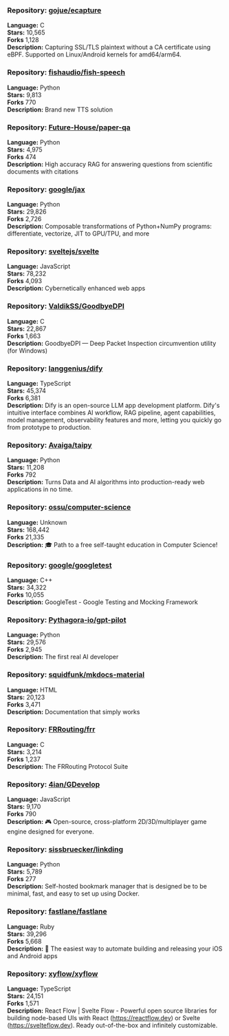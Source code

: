 ### **Repository:** [gojue/ecapture](https://github.com/gojue/ecapture)  

**Language:** C  
**Stars:** 10,565  
**Forks** 1,128  
**Description:** Capturing SSL/TLS plaintext without a CA certificate using eBPF. Supported on Linux/Android kernels for amd64/arm64.  

### **Repository:** [fishaudio/fish-speech](https://github.com/fishaudio/fish-speech)  

**Language:** Python  
**Stars:** 9,813  
**Forks** 770  
**Description:** Brand new TTS solution  

### **Repository:** [Future-House/paper-qa](https://github.com/Future-House/paper-qa)  

**Language:** Python  
**Stars:** 4,975  
**Forks** 474  
**Description:** High accuracy RAG for answering questions from scientific documents with citations  

### **Repository:** [google/jax](https://github.com/google/jax)  

**Language:** Python  
**Stars:** 29,826  
**Forks** 2,726  
**Description:** Composable transformations of Python+NumPy programs: differentiate, vectorize, JIT to GPU/TPU, and more  

### **Repository:** [sveltejs/svelte](https://github.com/sveltejs/svelte)  

**Language:** JavaScript  
**Stars:** 78,232  
**Forks** 4,093  
**Description:** Cybernetically enhanced web apps  

### **Repository:** [ValdikSS/GoodbyeDPI](https://github.com/ValdikSS/GoodbyeDPI)  

**Language:** C  
**Stars:** 22,867  
**Forks** 1,663  
**Description:** GoodbyeDPI — Deep Packet Inspection circumvention utility (for Windows)  

### **Repository:** [langgenius/dify](https://github.com/langgenius/dify)  

**Language:** TypeScript  
**Stars:** 45,374  
**Forks** 6,381  
**Description:** Dify is an open-source LLM app development platform. Dify's intuitive interface combines AI workflow, RAG pipeline, agent capabilities, model management, observability features and more, letting you quickly go from prototype to production.  

### **Repository:** [Avaiga/taipy](https://github.com/Avaiga/taipy)  

**Language:** Python  
**Stars:** 11,208  
**Forks** 792  
**Description:** Turns Data and AI algorithms into production-ready web applications in no time.  

### **Repository:** [ossu/computer-science](https://github.com/ossu/computer-science)  

**Language:** Unknown  
**Stars:** 168,442  
**Forks** 21,335  
**Description:** 🎓 Path to a free self-taught education in Computer Science!  

### **Repository:** [google/googletest](https://github.com/google/googletest)  

**Language:** C++  
**Stars:** 34,322  
**Forks** 10,055  
**Description:** GoogleTest - Google Testing and Mocking Framework  

### **Repository:** [Pythagora-io/gpt-pilot](https://github.com/Pythagora-io/gpt-pilot)  

**Language:** Python  
**Stars:** 29,576  
**Forks** 2,945  
**Description:** The first real AI developer  

### **Repository:** [squidfunk/mkdocs-material](https://github.com/squidfunk/mkdocs-material)  

**Language:** HTML  
**Stars:** 20,123  
**Forks** 3,471  
**Description:** Documentation that simply works  

### **Repository:** [FRRouting/frr](https://github.com/FRRouting/frr)  

**Language:** C  
**Stars:** 3,214  
**Forks** 1,237  
**Description:** The FRRouting Protocol Suite  

### **Repository:** [4ian/GDevelop](https://github.com/4ian/GDevelop)  

**Language:** JavaScript  
**Stars:** 9,170  
**Forks** 790  
**Description:** 🎮 Open-source, cross-platform 2D/3D/multiplayer game engine designed for everyone.  

### **Repository:** [sissbruecker/linkding](https://github.com/sissbruecker/linkding)  

**Language:** Python  
**Stars:** 5,789  
**Forks** 277  
**Description:** Self-hosted bookmark manager that is designed be to be minimal, fast, and easy to set up using Docker.  

### **Repository:** [fastlane/fastlane](https://github.com/fastlane/fastlane)  

**Language:** Ruby  
**Stars:** 39,296  
**Forks** 5,668  
**Description:** 🚀 The easiest way to automate building and releasing your iOS and Android apps  

### **Repository:** [xyflow/xyflow](https://github.com/xyflow/xyflow)  

**Language:** TypeScript  
**Stars:** 24,151  
**Forks** 1,571  
**Description:** React Flow | Svelte Flow - Powerful open source libraries for building node-based UIs with React (https://reactflow.dev) or Svelte (https://svelteflow.dev). Ready out-of-the-box and infinitely customizable.  

